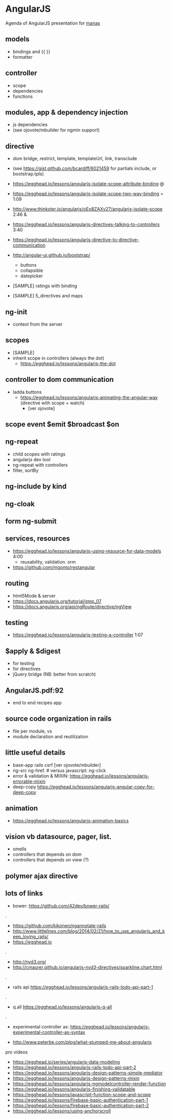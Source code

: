 AngularJS
===

Agenda of AngularJS presentation for [manas](http://manas.com.ar)

models
--
* bindings and {{ }}
* formatter

controller
--
* scope
* dependencies
* functions

modules, app & dependency injection
--
* js dependencies
* (see ojovote/mbuilder for ngmin support)

directive
--
* dom bridge, restrict, template, templateUrl, link, transclude
* (see https://gist.github.com/bcardiff/6021459 for partials include, or bootstrap.tpls)

* https://egghead.io/lessons/angularjs-isolate-scope-attribute-binding @
* https://egghead.io/lessons/angularjs-isolate-scope-two-way-binding  = 1:09
* http://www.thinkster.io/angularjs/oEo8ZAXv27/angularjs-isolate-scope 2:46 &
* https://egghead.io/lessons/angularjs-directives-talking-to-controllers 3:40
* https://egghead.io/lessons/angularjs-directive-to-directive-communication

* http://angular-ui.github.io/bootstrap/
  * buttons
  * collapsible
  * datepicker
* [SAMPLE] ratings with binding
* [SAMPLE] 5_directives and maps


ng-init
--
* context from the server

scopes
--
* [SAMPLE]
* inherit scope in controllers (always the dot)
  * https://egghead.io/lessons/angularjs-the-dot

controller to dom communication
--
* ladda buttons
  * https://egghead.io/lessons/angularjs-animating-the-angular-way (directive with scope + watch)
    * [ver ojovote]

scope event $emit $broadcast $on
--

ng-repeat
--
* child scopes with ratings
* angularjs dev tool
* ng-repeat with controllers
* filter, sortBy

ng-include by kind
--

ng-cloak
--


form ng-submit
--

services, resources
--
* https://egghead.io/lessons/angularjs-using-resource-for-data-models 4:00
  * reusability, validation. orm
* https://github.com/mgonto/restangular

routing
--
* html5Mode & server
* https://docs.angularjs.org/tutorial/step_07
* https://docs.angularjs.org/api/ngRoute/directive/ngView

testing
--
* https://egghead.io/lessons/angularjs-testing-a-controller 1:07

$apply & $digest
--
* for testing
* for directives
* jQuery bridge (NB: better from scratch)



AngularJS.pdf:92
--
* end to end recipes app

source code organization in rails
--
* file per module,
     vs
* module declaration and reutilization

little useful details
--
* base-app rails csrf [ver ojovote/mbuilder]
* ng-src ng-href. # versus javascript: ng-click
* error & validation & MIXIN: https://egghead.io/lessons/angularjs-errorable-mixin
* deep-copy https://egghead.io/lessons/angularjs-angular-copy-for-deep-copy

animation
--
* https://egghead.io/lessons/angularjs-animation-basics


vision vb datasource, pager, list.
--
* smells
* controllers that depends on dom
* controllers that depends on view (?)


polymer ajax directive
--


lots of links
--

* bower: https://github.com/42dev/bower-rails/

.

* https://github.com/kikonen/ngannotate-rails
* http://www.littlelines.com/blog/2014/02/21/how_to_use_angularjs_and_keep_loving_rails/
* https://egghead.io

.

* http://nvd3.org/
* http://cmaurer.github.io/angularjs-nvd3-directives/sparkline.chart.html

.

* rails api https://egghead.io/lessons/angularjs-rails-todo-api-part-1

.

* q.all https://egghead.io/lessons/angularjs-q-all

.

* experimental controller as: https://egghead.io/lessons/angularjs-experimental-controller-as-syntax

* http://www.peterbe.com/plog/what-stumped-me-about-angularjs

pro videos

* https://egghead.io/series/angularjs-data-modeling
* https://egghead.io/lessons/angularjs-rails-todo-api-part-2
* https://egghead.io/lessons/angularjs-design-patterns-simple-mediator
* https://egghead.io/lessons/angularjs-design-patterns-mixin
* https://egghead.io/lessons/angularjs-ngmodelcontroller-render-function
* https://egghead.io/lessons/angularjs-finishing-validatable
* https://egghead.io/lessons/javascript-function-scope-and-scope
* https://egghead.io/lessons/firebase-basic-authentication-part-1
* https://egghead.io/lessons/firebase-basic-authentication-part-2
* https://egghead.io/lessons/using-anchorscroll


